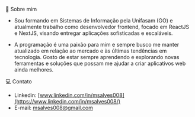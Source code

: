 💬 Sobre mim<br>

- Sou formando em Sistemas de Informação pela Unifasam (GO) e atualmente trabalho como desenvolvedor frontend, focado em ReactJS e NextJS, visando entregar aplicações sofisticadas e escaláveis.

- A programação é uma paixão para mim e sempre busco me manter atualizado em relação ao mercado e às últimas tendências em tecnologia. Gosto de estar sempre aprendendo e explorando novas ferramentas e soluções que possam me ajudar a criar aplicativos web ainda melhores.<br>


💻 Contato<br>
- Linkedin: [www.linkedin.com/in/msalves008](https://www.linkedin.com/in/msalves008/)<br>
- E-mail: msalves008@gmail.com<br>
